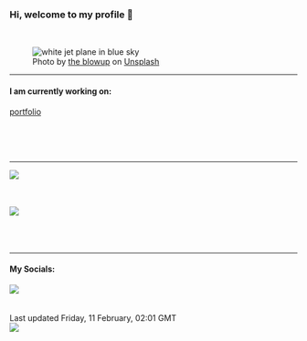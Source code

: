 <h3>Hi, welcome to my profile 👋</h3>

<br />
<figure>
  <img
    src="https://images.unsplash.com/photo-1613127935417-36da0e0a243c?crop=entropy&cs=tinysrgb&fit=max&fm=jpg&ixid=MnwyNzQ3MDB8MHwxfHJhbmRvbXx8fHx8fHx8fDE2NDQ1NDA5MTE&ixlib=rb-1.2.1&q=80&w=1080&auto=format"
    alt="white jet plane in blue sky" 
  />
  <figcaption>Photo by <a
    href="https://unsplash.com/@theblowup?utm_source=Profile%20readme&utm_medium=referral">the blowup</a> on <a
    href="https://unsplash.com/?utm_source=Profile%20readme&utm_medium=referral">Unsplash</a></figcaption>
</figure>


<hr />
<h4>I am currently working on:</h4>
<a href="https://github.com/ShaneLucy/portfolio">portfolio</a>

<br /><br /><br />

<hr />
<img
  src="https://github-readme-stats.vercel.app/api?username=shanelucy&show_icons=true&theme=calm"
/>
<br /><br /><br />

<img 
  src="https://github-readme-stats.vercel.app/api/top-langs/?username=shanelucy&theme=calm"
/>
<br /><br /><br /><br />
<hr />
<h4>My Socials:</h4>
<a href="https://uk.linkedin.com/in/shane-lucy-4735b616a">
  <img
    src="https://img.shields.io/badge/linkedin%20-%230077B5.svg?&style=for-the-badge&logo=linkedin&logoColor=white"
  />
</a>
<br /><br /><br />
Last updated Friday, 11 February, 02:01 GMT
<br />
<img
  src="https://github.com/ShaneLucy/ShaneLucy/workflows/README%20build/badge.svg"
/>

